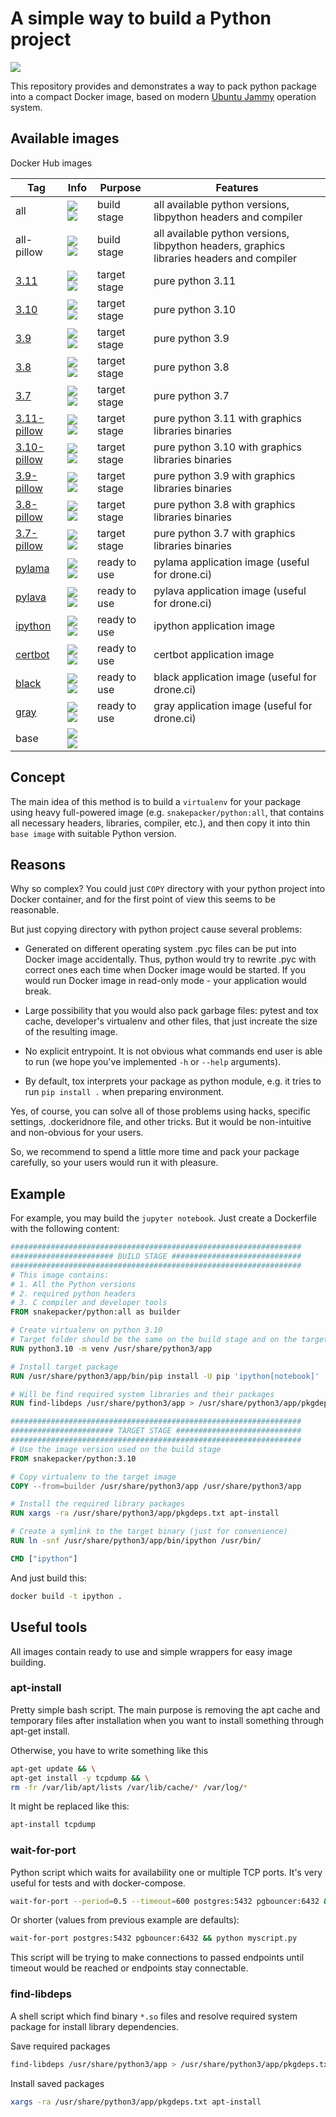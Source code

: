 A simple way to build a Python project
======================================

![](https://github.com/snakepacker/python/raw/master/logo.png)

This repository provides and demonstrates a way to pack python package into a
compact Docker image, based on modern
[Ubuntu Jammy](https://releases.ubuntu.com/jammy/) operation system.

Available images
----------------

Docker Hub images

Tag      | Info | Purpose | Features
 ------- | ---- | ------- | --------
all      | ![](https://flat.badgen.net/docker/size/snakepacker/python/all/amd64?label=size) ![](https://flat.badgen.net/docker/layers/snakepacker/python/all/amd64?label=layers) | build stage | all available python versions, libpython headers and compiler
all-pillow | ![](https://flat.badgen.net/docker/size/snakepacker/python/all-pillow/amd64?label=size) ![](https://flat.badgen.net/docker/layers/snakepacker/python/all-pillow/amd64?label=layers) | build stage |  all available python versions, libpython headers, graphics libraries headers and compiler
[3.11](https://docs.python.org/3/whatsnew/3.11.html) | ![](https://flat.badgen.net/docker/size/snakepacker/python/3.11/amd64?label=size) ![](https://flat.badgen.net/docker/layers/snakepacker/python/3.11/amd64?label=layers) | target stage | pure python 3.11
[3.10](https://docs.python.org/3/whatsnew/3.10.html) | ![](https://flat.badgen.net/docker/size/snakepacker/python/3.10/amd64?label=size) ![](https://flat.badgen.net/docker/layers/snakepacker/python/3.10/amd64?label=layers) | target stage | pure python 3.10
[3.9](https://docs.python.org/3/whatsnew/3.9.html) | ![](https://flat.badgen.net/docker/size/snakepacker/python/3.9/amd64?label=size) ![](https://flat.badgen.net/docker/layers/snakepacker/python/3.9/amd64?label=layers) | target stage | pure python 3.9
[3.8](https://docs.python.org/3/whatsnew/3.8.html) | ![](https://flat.badgen.net/docker/size/snakepacker/python/3.8/amd64?label=size) ![](https://flat.badgen.net/docker/layers/snakepacker/python/3.8/amd64?label=layers) | target stage | pure python 3.8
[3.7](https://docs.python.org/3/whatsnew/3.7.html) | ![](https://flat.badgen.net/docker/size/snakepacker/python/3.7/amd64?label=size) ![](https://flat.badgen.net/docker/layers/snakepacker/python/3.7/amd64?label=layers) | target stage | pure python 3.7
[3.11-pillow](https://docs.python.org/3/whatsnew/3.11.html) | ![](https://flat.badgen.net/docker/size/snakepacker/python/3.11-pillow/amd64?label=size) ![](https://flat.badgen.net/docker/layers/snakepacker/python/3.11-pillow/amd64?label=layers) | target stage | pure python 3.11 with graphics libraries binaries
[3.10-pillow](https://docs.python.org/3/whatsnew/3.10.html) | ![](https://flat.badgen.net/docker/size/snakepacker/python/3.10-pillow/amd64?label=size) ![](https://flat.badgen.net/docker/layers/snakepacker/python/3.10-pillow/amd64?label=layers) | target stage | pure python 3.10 with graphics libraries binaries
[3.9-pillow](https://docs.python.org/3/whatsnew/3.9.html) | ![](https://flat.badgen.net/docker/size/snakepacker/python/3.9-pillow/amd64?label=size) ![](https://flat.badgen.net/docker/layers/snakepacker/python/3.9-pillow/amd64?label=layers) | target stage | pure python 3.9 with graphics libraries binaries
[3.8-pillow](https://docs.python.org/3/whatsnew/3.8.html) | ![](https://flat.badgen.net/docker/size/snakepacker/python/3.8-pillow/amd64?label=size) ![](https://flat.badgen.net/docker/layers/snakepacker/python/3.8-pillow/amd64?label=layers) | target stage | pure python 3.8 with graphics libraries binaries
[3.7-pillow](https://docs.python.org/3/whatsnew/3.7.html) | ![](https://flat.badgen.net/docker/size/snakepacker/python/3.7-pillow/amd64?label=size) ![](https://flat.badgen.net/docker/layers/snakepacker/python/3.7-pillow/amd64?label=layers) | target stage | pure python 3.7 with graphics libraries binaries
[pylama](https://pylama.readthedocs.io/en/latest/) | ![](https://flat.badgen.net/docker/size/snakepacker/python/pylama/amd64?label=size) ![](https://flat.badgen.net/docker/layers/snakepacker/python/pylama/amd64?label=layers) | ready to use | pylama application image (useful for drone.ci)
[pylava](https://pylavadocs.readthedocs.io/en/latest/) | ![](https://flat.badgen.net/docker/size/snakepacker/python/pylava/amd64?label=size) ![](https://flat.badgen.net/docker/layers/snakepacker/python/pylava/amd64?label=layers) | ready to use | pylava application image (useful for drone.ci)
[ipython](https://jupyter.org) | ![](https://flat.badgen.net/docker/size/snakepacker/python/ipython/amd64?label=size) ![](https://flat.badgen.net/docker/layers/snakepacker/python/ipython/amd64?label=layers) | ready to use | ipython application image
[certbot](https://certbot.eff.org) | ![](https://flat.badgen.net/docker/size/snakepacker/python/certbot/amd64?label=size) ![](https://flat.badgen.net/docker/layers/snakepacker/python/certbot/amd64?label=layers) | ready to use | certbot application image
[black](https://black.readthedocs.io/en/stable/) | ![](https://flat.badgen.net/docker/size/snakepacker/python/black/amd64?label=size) ![](https://flat.badgen.net/docker/layers/snakepacker/python/black/amd64?label=layers) | ready to use | black application image (useful for drone.ci)
[gray](https://github.com/dizballanze/gray) | ![](https://flat.badgen.net/docker/size/snakepacker/python/gray/amd64?label=size) ![](https://flat.badgen.net/docker/layers/snakepacker/python/gray/amd64?label=layers) | ready to use | gray application image (useful for drone.ci)
base     | ![](https://flat.badgen.net/docker/size/snakepacker/python/base/amd64?label=size) ![](https://flat.badgen.net/docker/layers/snakepacker/python/base/amd64?label=layers) | |



Concept
-------

The main idea of this method is to build a `virtualenv` for your package using 
heavy full-powered image (e.g. `snakepacker/python:all`, that contains all 
necessary headers, libraries, compiler, etc.), and then copy it into thin 
`base image` with suitable Python version.

Reasons
-------

Why so complex? You could just `COPY` directory with your python project into 
Docker container, and for the first point of view this seems to be reasonable. 

But just copying directory with python project cause several problems:

- Generated on different operating system .pyc files can be put into Docker 
  image accidentally. Thus, python would try to rewrite .pyc with correct ones 
  each time when Docker image would be started. If you would run Docker image 
  in read-only mode - your application would break.  
   
- Large possibility that you would also pack garbage files: pytest and tox 
  cache, developer's virtualenv and other files, that just increate the size of 
  the resulting image.

- No explicit entrypoint. It is not obvious what commands end user is able to 
  run (we hope you've implemented `-h` or `--help` arguments).
  
- By default, tox interprets your package as python module, e.g. it tries to 
  run `pip install .` when preparing environment.

Yes, of course, you can solve all of those problems using hacks, specific
settings, .dockeridnore file, and other tricks. But it would be non-intuitive 
and non-obvious for your users.

So, we recommend to spend a little more time and pack your package carefully, 
so your users would run it with pleasure.

Example
-------

For example, you may build the `jupyter notebook`. Just create a Dockerfile 
with the following content:

```Dockerfile
#################################################################
####################### BUILD STAGE #############################
#################################################################
# This image contains:
# 1. All the Python versions
# 2. required python headers
# 3. C compiler and developer tools
FROM snakepacker/python:all as builder

# Create virtualenv on python 3.10
# Target folder should be the same on the build stage and on the target stage
RUN python3.10 -m venv /usr/share/python3/app

# Install target package
RUN /usr/share/python3/app/bin/pip install -U pip 'ipython[notebook]'

# Will be find required system libraries and their packages
RUN find-libdeps /usr/share/python3/app > /usr/share/python3/app/pkgdeps.txt

#################################################################
####################### TARGET STAGE ############################
#################################################################
# Use the image version used on the build stage
FROM snakepacker/python:3.10

# Copy virtualenv to the target image
COPY --from=builder /usr/share/python3/app /usr/share/python3/app

# Install the required library packages
RUN xargs -ra /usr/share/python3/app/pkgdeps.txt apt-install

# Create a symlink to the target binary (just for convenience)
RUN ln -snf /usr/share/python3/app/bin/ipython /usr/bin/

CMD ["ipython"]
```

And just build this:
```bash
docker build -t ipython .
```

Useful tools
------------

All images contain ready to use and simple wrappers for easy image building.

### apt-install

Pretty simple bash script. The main purpose is removing the apt cache and temporary files after installation when you want to install something through apt-get install.

Otherwise, you have to write something like this 

```bash
apt-get update && \
apt-get install -y tcpdump && \
rm -fr /var/lib/apt/lists /var/lib/cache/* /var/log/*
```

It might be replaced like this:
```bash
apt-install tcpdump
```

### wait-for-port

Python script which waits for availability one or multiple TCP ports. It's very useful for tests and with docker-compose.

```bash
wait-for-port --period=0.5 --timeout=600 postgres:5432 pgbouncer:6432 && python myscript.py
```
Or shorter (values from previous example are defaults):
```bash
wait-for-port postgres:5432 pgbouncer:6432 && python myscript.py
```

This script will be trying to make connections to passed endpoints until timeout would be reached or endpoints stay connectable.


### find-libdeps

A shell script which find binary `*.so` files and resolve required system package for install library dependencies.

Save required packages
```bash
find-libdeps /usr/share/python3/app > /usr/share/python3/app/pkgdeps.txt
```

Install saved packages
```bash
xargs -ra /usr/share/python3/app/pkgdeps.txt apt-install
```

